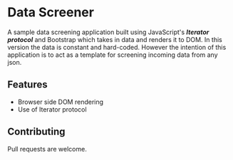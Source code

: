 # Data Screener
A sample data screening application built using JavaScript's ***Iterator protocol*** and Bootstrap which takes in data and renders it to DOM. In this version the data is constant and hard-coded. However the intention of this application is to act as a template for screening incoming data from any json.

## Features
* Browser side DOM rendering
* Use of Iterator protocol

## Contributing
Pull requests are welcome.
